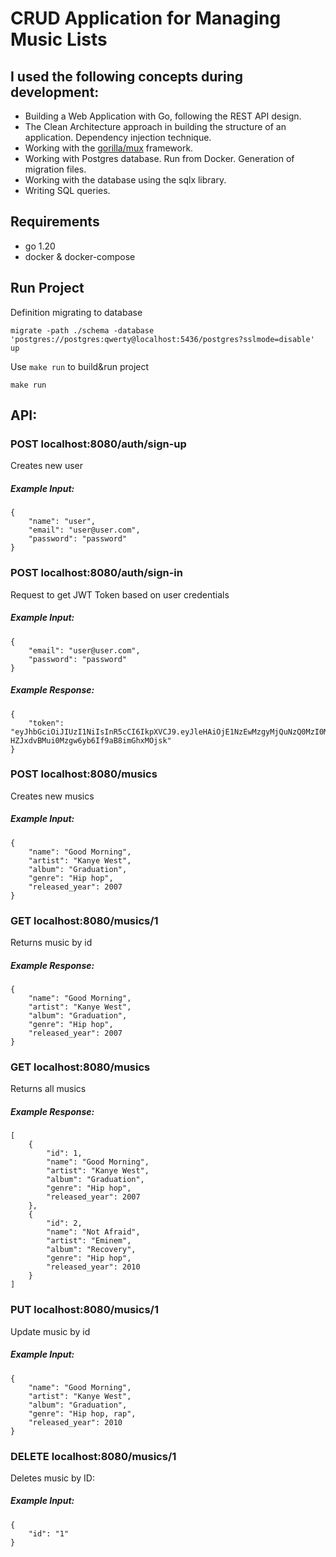 # CRUD Application for Managing Music Lists
## I used the following concepts during development:
- Building a Web Application with Go, following the REST API design.
- The Clean Architecture approach in building the structure of an application. Dependency injection technique.
- Working with the <a href="https://github.com/gorilla/mux">gorilla/mux</a> framework.
- Working with Postgres database. Run from Docker. Generation of migration files.
- Working with the database using the sqlx library.
- Writing SQL queries.

## Requirements
- go 1.20
- docker & docker-compose

## Run Project

Definition migrating to database

```
migrate -path ./schema -database 'postgres://postgres:qwerty@localhost:5436/postgres?sslmode=disable' up
```

Use `make run` to build&run project

```
make run
```


## API:
### POST localhost:8080/auth/sign-up

Creates new user 

##### Example Input: 
```
{
    "name": "user",	
    "email": "user@user.com",
    "password": "password"
} 
```


### POST localhost:8080/auth/sign-in

Request to get JWT Token based on user credentials

##### Example Input: 
```
{
    "email": "user@user.com",
    "password": "password"
} 
```

##### Example Response: 
```
{
	"token": "eyJhbGciOiJIUzI1NiIsInR5cCI6IkpXVCJ9.eyJleHAiOjE1NzEwMzgyMjQuNzQ0MzI0MiwidXNlciI6eyJJRCI6IjAwMDAwMDAwMDAwMDAwMDAwMDAwMDAwMCIsIlVzZXJuYW1lIjoiemhhc2hrZXZ5Y2giLCJQYXNzd29yZCI6IjQyODYwMTc5ZmFiMTQ2YzZiZDAyNjlkMDViZTM0ZWNmYmY5Zjk3YjUifX0.3dsyKJQ-HZJxdvBMui0Mzgw6yb6If9aB8imGhxMOjsk"
} 
```

### POST localhost:8080/musics

Creates new musics

##### Example Input: 
```
{
    "name": "Good Morning",  
    "artist": "Kanye West",  
    "album": "Graduation",  
    "genre": "Hip hop",
    "released_year": 2007
}
```

### GET localhost:8080/musics/1

Returns music by id

##### Example Response: 
```
{
    "name": "Good Morning",  
    "artist": "Kanye West",  
    "album": "Graduation",  
    "genre": "Hip hop",
    "released_year": 2007
} 
```

### GET localhost:8080/musics

Returns all musics

##### Example Response: 
```
[
    {
        "id": 1,
        "name": "Good Morning",
        "artist": "Kanye West",
        "album": "Graduation",
        "genre": "Hip hop",
        "released_year": 2007
    },
    {
        "id": 2,
        "name": "Not Afraid",
        "artist": "Eminem",
        "album": "Recovery",
        "genre": "Hip hop",
        "released_year": 2010
    }
]
```

### PUT localhost:8080/musics/1

Update music by id

##### Example Input: 
```
{
    "name": "Good Morning",  
    "artist": "Kanye West",  
    "album": "Graduation",  
    "genre": "Hip hop, rap",
    "released_year": 2010
}
```

### DELETE localhost:8080/musics/1

Deletes music by ID:

##### Example Input: 
```
{
	"id": "1"
} 
```